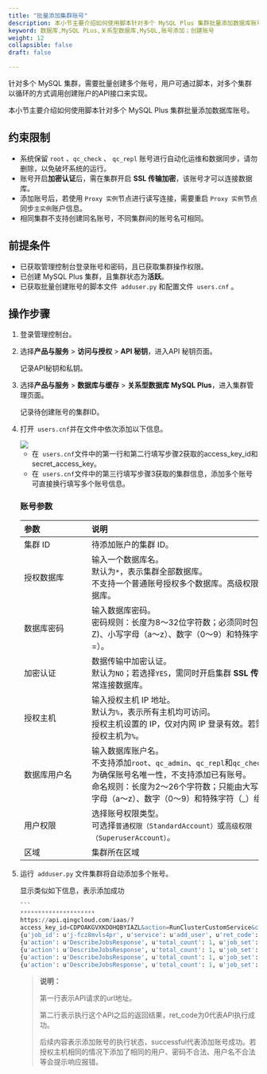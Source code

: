 ```yaml
---
title: "批量添加集群账号"
description: 本小节主要介绍如何使用脚本针对多个 MySQL Plus 集群批量添加数据库账号。 
keyword: 数据库,MySQL PLus,关系型数据库,MySQL,账号添加；创建账号
weight: 12
collapsible: false
draft: false

---
```


针对多个 MySQL 集群，需要批量创建多个账号，用户可通过脚本，对多个集群以循环的方式调用创建账户的API接口来实现。

本小节主要介绍如何使用脚本针对多个 MySQL Plus 集群批量添加数据库账号。 

## 约束限制

- 系统保留 `root` 、`qc_check` 、 `qc_repl` 账号进行自动化运维和数据同步，请勿删除，以免破坏系统的运行。
- 账号开启**加密认证**后，需在集群开启 **SSL 传输加密**，该账号才可以连接数据库。
- 添加账号后，若使用 `Proxy 实例`节点进行读写连接，需要重启 `Proxy 实例`节点同步`主实例`账户信息。
- 相同集群不支持创建同名账号，不同集群间的账号名可相同。

## 前提条件

- 已获取管理控制台登录账号和密码，且已获取集群操作权限。
- 已创建 MySQL Plus 集群，且集群状态为**活跃**。
- 已获取批量创建账号的脚本文件` adduser.py` 和配置文件` users.cnf` 。

## 操作步骤

1. 登录管理控制台。

2. 选择**产品与服务** > **访问与授权** > **API 秘钥**，进入API 秘钥页面。

   记录API秘钥和私钥。

3. 选择**产品与服务** > **数据库与缓存** > **关系型数据库 MySQL Plus**，进入集群管理页面。

   记录待创建账号的集群ID。

4. 打开` users.cnf`并在文件中依次添加以下信息。

   <img src="../../../_images/create_multi_accounts.png" zoom="100%;" />

   - 在` users.cnf`文件中的第一行和第二行填写步骤2获取的access_key_id和secret_access_key。
   - 在` users.cnf`文件中的第三行填写步骤3获取的集群信息，添加多个账号可直接换行填写多个账号信息。

   ### 账号参数

   | <span style="display:inline-block;width:120px">参数</span> | <span style="display:inline-block;width:480px">说明</span>   |
   | :--------------------------------------------------------- | :----------------------------------------------------------- |
   | 集群 ID                                                    | 待添加账户的集群 ID。                                        |
   | 授权数据库                                                 | 输入一个数据库名。<br>默认为`*`，表示集群全部数据库。<br>不支持一个普通账号授权多个数据库。高级权限账号，可授权全部数据库。 |
   | 数据库密码                                                 | 输入数据库密码。<br>密码规则：长度为8～32位字符数；必须同时包含大写字母（A～Z)、小写字母（a～z）、数字（0～9）和特殊字符（@#$%^&*_+-=）。 |
   | 加密认证                                                   | 数据传输中加密认证。<br>默认为`NO`；若选择`YES`，需同时开启集群 **SSL 传输加密**，否则不能正常连接数据库。 |
   | 授权主机                                                   | 输入授权主机 IP 地址。<br>默认为`%`，表示所有主机均可访问。<br>授权主机设置的 IP，仅对内网 IP 登录有效。若需外网访问，请设置授权主机为`%`。 |
   | 数据库用户名                                               | 输入数据库账户名。<br>不支持添加`root`、`qc_admin`、`qc_repl`和`qc_check`运维账号。<br>为确保账号名唯一性，不支持添加已有账号。<br>命名规则：长度为2～26个字符数；只能由大写字母（A～Z)、小写字母（a～z）、数字（0～9）和特殊字符（_）组成。 |
   | 用户权限                                                   | 选择账号权限类型。<br>可选择`普通权限（StandardAccount）`或`高级权限（SuperuserAccount）`。 |
   | 区域                                                       | 集群所在区域                                                 |

6. 运行` adduser.py` 文件集群将自动添加多个账号。

   显示类似如下信息，表示添加成功

   ~~~sql
   ```
   *********************
   https://api.qingcloud.com/iaas/?
   access_key_id=CDPOAKGVXKDOHQBYIAZL&action=RunClusterCustomService&cluster=cl-opt1oiig&expires=2022-01-04T08%3A57%3A33Z&limit=20&role=maininstance&service=add_user&service_params=%7B%22database%22%3A%22%2A%22%2C%22passwd%22%3A%22Zhu1241jie%40%22%2C%22ssl%22%3A%22NO%22%2C%22host%22%3A%22%25%22%2C%22user%22%3A%22user1%22%2C%22priv%22%3A%22StandardAccount%22%7D&signature_method=HmacSHA256&signature_version=1&status.1=running&time_stamp=2022-01-04T08%3A57%3A03Z&version=1&zone=sh1a&signature=UJNBMMmayfIcWMLq5imMtYFy2zdDZWJeuOWAzgInFJM%3D
   {u'job_id': u'j-fcz8mvls4pr', u'service': u'add_user', u'ret_code': 0, u'role': u'maininstance', u'action': u'RunClusterCustomServiceResponse', u'cluster_id': u'cl-opt1oiig'}
   {u'action': u'DescribeJobsResponse', u'total_count': 1, u'job_set': [{u'status': u'pending', u'job_id': u'j-fcz8mvls4pr', u'directive': u'{"status":["running"],"request_zone":"sh1a","signature_method":"HmacSHA256","sender":{"lang":"en","user_id":"usr-O6JO8PFK","console_id":"qingcloud","root_user_id":"usr-O6JO8PFK","role":"user","privilege":10,"channel":"api"},"service":"add_user","time_stamp":"2022-01-04T08:57:03Z","signature_version":"1","expires":"2022-01-04T08:58:02Z","status.1":"running","resource_kit":"ca-xhi200l6","cluster":"cl-opt1oiig","zone":"sh1a","version":"1","role":"maininstance","app_ids":"app-00r26u27","signature":"UJNBMMmayfIcWMLq5imMtYFy2zdDZWJeuOWAzgInFJM=","service_params":"{\\"database\\":\\"*\\",\\"passwd\\":\\"Zhu1241jie@\\",\\"ssl\\":\\"NO\\",\\"host\\":\\"%\\",\\"user\\":\\"user1\\",\\"priv\\":\\"StandardAccount\\"}","limit":"20","resource_ids":["cl-opt1oiig"],"action":"RunClusterCustomService","access_key_id":"CDPOAKGVXKDOHQBYIAZL"}', u'job_action': u'RunClusterCustomService', u'create_time': u'2022-01-04T08:57:03Z', u'owner': u'usr-O6JO8PFK', u'status_time': u'2022-01-04T08:57:03Z', u'error_codes': u'', u'resource_ids': u'cl-opt1oiig'}], u'ret_code': 0}
   {u'action': u'DescribeJobsResponse', u'total_count': 1, u'job_set': [{u'status': u'working', u'job_id': u'j-fcz8mvls4pr', u'directive': u'{"status":["running"],"request_zone":"sh1a","signature_method":"HmacSHA256","sender":{"lang":"en","user_id":"usr-O6JO8PFK","console_id":"qingcloud","root_user_id":"usr-O6JO8PFK","role":"user","privilege":10,"channel":"api"},"service":"add_user","time_stamp":"2022-01-04T08:57:03Z","signature_version":"1","expires":"2022-01-04T08:58:02Z","status.1":"running","resource_kit":"ca-xhi200l6","cluster":"cl-opt1oiig","zone":"sh1a","version":"1","role":"maininstance","app_ids":"app-00r26u27","signature":"UJNBMMmayfIcWMLq5imMtYFy2zdDZWJeuOWAzgInFJM=","service_params":"{\\"database\\":\\"*\\",\\"passwd\\":\\"Zhu1241jie@\\",\\"ssl\\":\\"NO\\",\\"host\\":\\"%\\",\\"user\\":\\"user1\\",\\"priv\\":\\"StandardAccount\\"}","limit":"20","resource_ids":["cl-opt1oiig"],"action":"RunClusterCustomService","access_key_id":"CDPOAKGVXKDOHQBYIAZL"}', u'job_action': u'RunClusterCustomService', u'create_time': u'2022-01-04T08:57:03Z', u'owner': u'usr-O6JO8PFK', u'status_time': u'2022-01-04T08:57:03Z', u'error_codes': u'', u'resource_ids': u'cl-opt1oiig'}], u'ret_code': 0}
   {u'action': u'DescribeJobsResponse', u'total_count': 1, u'job_set': [{u'status': u'working', u'job_id': u'j-fcz8mvls4pr', u'directive': u'{"status":["running"],"request_zone":"sh1a","signature_method":"HmacSHA256","sender":{"lang":"en","user_id":"usr-O6JO8PFK","console_id":"qingcloud","root_user_id":"usr-O6JO8PFK","role":"user","privilege":10,"channel":"api"},"service":"add_user","time_stamp":"2022-01-04T08:57:03Z","signature_version":"1","expires":"2022-01-04T08:58:02Z","status.1":"running","resource_kit":"ca-xhi200l6","cluster":"cl-opt1oiig","zone":"sh1a","version":"1","role":"maininstance","app_ids":"app-00r26u27","signature":"UJNBMMmayfIcWMLq5imMtYFy2zdDZWJeuOWAzgInFJM=","service_params":"{\\"database\\":\\"*\\",\\"passwd\\":\\"Zhu1241jie@\\",\\"ssl\\":\\"NO\\",\\"host\\":\\"%\\",\\"user\\":\\"user1\\",\\"priv\\":\\"StandardAccount\\"}","limit":"20","resource_ids":["cl-opt1oiig"],"action":"RunClusterCustomService","access_key_id":"CDPOAKGVXKDOHQBYIAZL"}', u'job_action': u'RunClusterCustomService', u'create_time': u'2022-01-04T08:57:03Z', u'owner': u'usr-O6JO8PFK', u'status_time': u'2022-01-04T08:57:03Z', u'error_codes': u'', u'resource_ids': u'cl-opt1oiig'}], u'ret_code': 0}
   {u'action': u'DescribeJobsResponse', u'total_count': 1, u'job_set': [{u'status': u'successful', u'job_id': u'j-fcz8mvls4pr', u'directive': u'{"status":["running"],"request_zone":"sh1a","signature_method":"HmacSHA256","sender":{"lang":"en","user_id":"usr-O6JO8PFK","console_id":"qingcloud","root_user_id":"usr-O6JO8PFK","role":"user","privilege":10,"channel":"api"},"service":"add_user","time_stamp":"2022-01-04T08:57:03Z","signature_version":"1","expires":"2022-01-04T08:58:02Z","status.1":"running","resource_kit":"ca-xhi200l6","cluster":"cl-opt1oiig","zone":"sh1a","version":"1","role":"maininstance","app_ids":"app-00r26u27","signature":"UJNBMMmayfIcWMLq5imMtYFy2zdDZWJeuOWAzgInFJM=","service_params":"{\\"database\\":\\"*\\",\\"passwd\\":\\"Zhu1241jie@\\",\\"ssl\\":\\"NO\\",\\"host\\":\\"%\\",\\"user\\":\\"user1\\",\\"priv\\":\\"StandardAccount\\"}","limit":"20","resource_ids":["cl-opt1oiig"],"action":"RunClusterCustomService","access_key_id":"CDPOAKGVXKDOHQBYIAZL"}', u'job_action': u'RunClusterCustomService', u'create_time': u'2022-01-04T08:57:03Z', u'owner': u'usr-O6JO8PFK', u'status_time': u'2022-01-04T08:57:09Z', u'error_codes': u'', u'resource_ids': u'cl-opt1oiig'}], u'ret_code': 0}
   ~~~

   

   > <b>说明：</b>
   >
   > 第一行表示API请求的url地址。
   >
   > 第二行表示执行这个API之后的返回结果，ret_code为0代表API执行成功。
   >
   > 后续内容表示添加账号的执行状态，successful代表添加账号成功。若授权主机相同的情况下添加了相同的用户、密码不合法、用户名不合法等会提示响应报错。

​	
